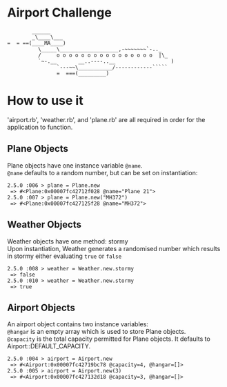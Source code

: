 Airport Challenge
=================

```
        ______
        _\____\___
=  = ==(____MA____)
          \_____\___________________,-~~~~~~~`-.._
          /     o o o o o o o o o o o o o o o o  |\_
          `~-.__       __..----..__                  )
                `---~~\___________/------------`````
                =  ===(_________)

```

# How to use it

'airport.rb', 'weather.rb', and 'plane.rb' are all required in order for the application to function.


## Plane Objects

Plane objects have one instance variable `@name`. <br/>
`@name` defaults to a random number, but can be set on instantiation:

```
2.5.0 :006 > plane = Plane.new
 => #<Plane:0x00007fc42712f028 @name="Plane 21">
2.5.0 :007 > plane = Plane.new("MH372")
 => #<Plane:0x00007fc427125f28 @name="MH372">
 ```

## Weather Objects

Weather objects have one method: stormy <br/>
Upon instantiation, Weather generates a randomised number which results in stormy either evaluating `true` or `false`

```
2.5.0 :008 > weather = Weather.new.stormy
 => false
2.5.0 :010 > weather = Weather.new.stormy
 => true
```

## Airport Objects

An airport object contains two instance variables: <br/>
`@hangar` is an empty array which is used to store Plane objects. <br/>
`@capacity` is the total capacity permitted for Plane objects. It defaults to Airport::DEFAULT_CAPACITY.

```
2.5.0 :004 > airport = Airport.new
 => #<Airport:0x00007fc42719bc78 @capacity=4, @hangar=[]>
2.5.0 :005 > airport = Airport.new(3)
 => #<Airport:0x00007fc427132d18 @capacity=3, @hangar=[]>
```
